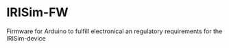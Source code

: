 # IRISim-FW
Firmware for Arduino to fulfill electronical an regulatory requirements for the IRISim-device
